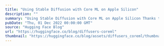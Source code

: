 ```yaml
---
title: "Using Stable Diffusion with Core ML on Apple Silicon"
description: ""
summary: "Using Stable Diffusion with Core ML on Apple Silicon Thanks to Apple engineers, you can now run Stab..."
pubDate: "Thu, 01 Dec 2022 00:00:00 GMT"
source: "Hugging Face Blog"
url: "https://huggingface.co/blog/diffusers-coreml"
thumbnail: "https://huggingface.co/blog/assets/diffusers_coreml/thumbnail.png"
---
```


